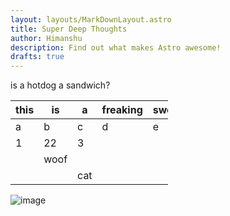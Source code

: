 ```yaml
---
layout: layouts/MarkDownLayout.astro
title: Super Deep Thoughts 
author: Himanshu
description: Find out what makes Astro awesome!
drafts: true
---
```

is a hotdog a sandwich?



| this | is   | a   | freaking | sweet | table |
|------|------|-----|----------|-------|-------|
| a    | b    | c   | d        | e     | f     |
| 1    | 22   | 3   |          |       |       |
|      | woof |     |          |       |       |
|      |      | cat |          |       |       |

![image](https://imgs.search.brave.com/oGcsc6K2QL7RHnKsiBtknsumsMEWLV0vCrhcvc02VWI/rs:fit:182:189:1/g:ce/aHR0cHM6Ly9jLnRl/bm9yLmNvbS9aLVRL/VDZaVnZ4NEFBQUFq/L2RhbmNlLmdpZg.gif)
<style>
    table {
        width: 50%;
    }
</style>
